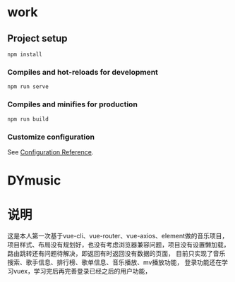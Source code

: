 # work

## Project setup
```
npm install
```

### Compiles and hot-reloads for development
```
npm run serve
```

### Compiles and minifies for production
```
npm run build
```

### Customize configuration
See [Configuration Reference](https://cli.vuejs.org/config/).
# DYmusic

# 说明
这是本人第一次基于vue-cli、vue-router、vue-axios、element做的音乐项目，
项目样式、布局没有规划好，也没有考虑浏览器兼容问题，项目没有设置懒加载，
路由跳转还有问题待解决，即返回有时返回没有数据的页面，
目前只实现了音乐搜索、歌手信息、排行榜、歌单信息、音乐播放、mv播放功能，
登录功能还在学习vuex，学习完后再完善登录已经之后的用户功能，
